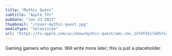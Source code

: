 ```yaml
---
title: "Mythic Quest"
subtitle: "Apple TV+"
pubDate: "Jan 23 2023"
thumbnail: "/cover-mythic-quest.jpg"
mediaType: "television"
url: "https://tv.apple.com/us/show/mythic-quest/umc.cmc.1nfdfd5zlk05fo1bwwetzldy3"
---
```


Gaming gamers who game. Will write more later; this is just a placeholder.